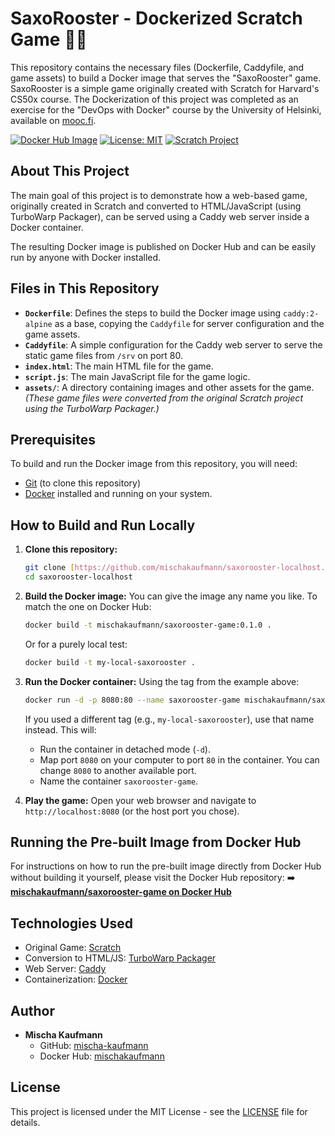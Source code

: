 # SaxoRooster - Dockerized Scratch Game 🎷🐔

This repository contains the necessary files (Dockerfile, Caddyfile, and game assets) to build a Docker image that serves the "SaxoRooster" game. SaxoRooster is a simple game originally created with Scratch for Harvard's CS50x course. The Dockerization of this project was completed as an exercise for the "DevOps with Docker" course by the University of Helsinki, available on [mooc.fi](https://www.mooc.fi/en/).

[![Docker Hub Image](https://img.shields.io/badge/Docker%20Hub-mischakaufmann%2Fsaxorooster--game-blue?logo=docker)](https://hub.docker.com/r/mischakaufmann/saxorooster-game)
[![License: MIT](https://img.shields.io/badge/License-MIT-yellow.svg)](https://opensource.org/licenses/MIT)
[![Scratch Project](https://img.shields.io/badge/Scratch-View%20Project-orange.svg)](https://scratch.mit.edu/projects/1070411335/)

## About This Project

The main goal of this project is to demonstrate how a web-based game, originally created in Scratch and converted to HTML/JavaScript (using TurboWarp Packager), can be served using a Caddy web server inside a Docker container.

The resulting Docker image is published on Docker Hub and can be easily run by anyone with Docker installed.

## Files in This Repository

- **`Dockerfile`**: Defines the steps to build the Docker image using `caddy:2-alpine` as a base, copying the `Caddyfile` for server configuration and the game assets.
- **`Caddyfile`**: A simple configuration for the Caddy web server to serve the static game files from `/srv` on port 80.
- **`index.html`**: The main HTML file for the game.
- **`script.js`**: The main JavaScript file for the game logic.
- **`assets/`**: A directory containing images and other assets for the game.
    *(These game files were converted from the original Scratch project using the TurboWarp Packager.)*

## Prerequisites

To build and run the Docker image from this repository, you will need:
- [Git](https://git-scm.com/downloads) (to clone this repository)
- [Docker](https://docs.docker.com/get-docker/) installed and running on your system.

## How to Build and Run Locally

1.  **Clone this repository:**
    ```bash
    git clone [https://github.com/mischakaufmann/saxorooster-localhost.git](https://github.com/mischakaufmann/saxorooster-localhost.git)
    cd saxorooster-localhost
    ```

2.  **Build the Docker image:**
    You can give the image any name you like. To match the one on Docker Hub:
    ```bash
    docker build -t mischakaufmann/saxorooster-game:0.1.0 .
    ```
    Or for a purely local test:
    ```bash
    docker build -t my-local-saxorooster .
    ```

3.  **Run the Docker container:**
    Using the tag from the example above:
    ```bash
    docker run -d -p 8080:80 --name saxorooster-game mischakaufmann/saxorooster-game:0.1.0
    ```
    If you used a different tag (e.g., `my-local-saxorooster`), use that name instead.
    This will:
    - Run the container in detached mode (`-d`).
    - Map port `8080` on your computer to port `80` in the container. You can change `8080` to another available port.
    - Name the container `saxorooster-game`.

4.  **Play the game:**
    Open your web browser and navigate to `http://localhost:8080` (or the host port you chose).

## Running the Pre-built Image from Docker Hub

For instructions on how to run the pre-built image directly from Docker Hub without building it yourself, please visit the Docker Hub repository:
➡️ **[mischakaufmann/saxorooster-game on Docker Hub](https://hub.docker.com/r/mischakaufmann/saxorooster-game)**

## Technologies Used

- Original Game: [Scratch](https://scratch.mit.edu/)
- Conversion to HTML/JS: [TurboWarp Packager](https://turbowarp.org/packager/)
- Web Server: [Caddy](https://caddyserver.com/)
- Containerization: [Docker](https://www.docker.com/)

## Author

* **Mischa Kaufmann**
    * GitHub: [mischa-kaufmann](https://github.com/mischa-kaufmann)
    * Docker Hub: [mischakaufmann](https://hub.docker.com/u/mischakaufmann)

## License

This project is licensed under the MIT License - see the [LICENSE](LICENSE) file for details.
